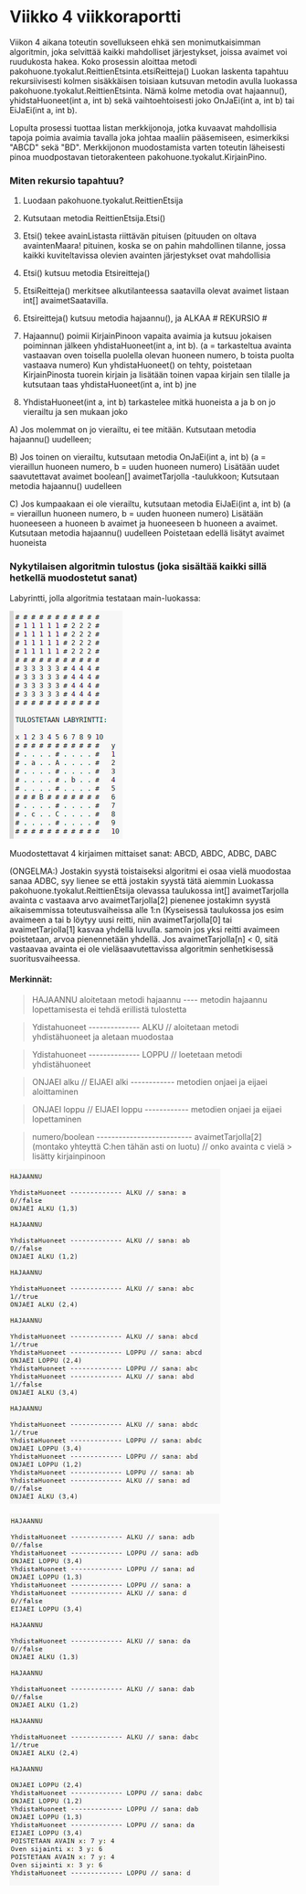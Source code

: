 # Viikko 4 viikkoraportti

Viikon 4 aikana toteutin sovellukseen ehkä sen monimutkaisimman algoritmin, joka selvittää kaikki mahdolliset järjestykset, joissa avaimet voi ruudukosta hakea. Koko prosessin aloittaa metodi pakohuone.tyokalut.ReittienEtsinta.etsiReitteja() Luokan laskenta tapahtuu rekursiivisesti kolmen sisäkkäisen toisiaan kutsuvan metodin avulla luokassa pakohuone.tyokalut.ReittienEtsinta.  Nämä kolme metodia ovat hajaannu(), yhidstaHuoneet(int a, int b) sekä vaihtoehtoisesti joko OnJaEi(int a, int b) tai EiJaEi(int a, int b). 

Lopulta prosessi tuottaa listan merkkijonoja, jotka kuvaavat mahdollisia tapoja poimia avaimia tavalla joka johtaa maaliin pääsemiseen, esimerkiksi "ABCD" sekä "BD". Merkkijonon muodostamista varten toteutin läheisesti pinoa muodpostavan tietorakenteen pakohuone.tyokalut.KirjainPino. 

### Miten rekursio tapahtuu?

1. Luodaan pakohuone.tyokalut.ReittienEtsija
2. Kutsutaan metodia ReittienEtsija.Etsi()
3. Etsi() tekee avainListasta riittävän pituisen (pituuden on oltava avaintenMaara! pituinen, koska se on pahin mahdollinen tilanne, jossa kaikki kuviteltavissa olevien avainten järjestykset ovat mahdollisia
4. Etsi() kutsuu metodia Etsireitteja()
5. EtsiReitteja() merkitsee alkutilanteessa saatavilla olevat avaimet listaan int[] avaimetSaatavilla.
6. Etsireitteja() kutsuu metodia hajaannu(), ja ALKAA # REKURSIO #

7. Hajaannu() poimii KirjainPinoon vapaita avaimia ja kutsuu jokaisen poiminnan jälkeen yhdistaHuoneet(int a, int b). (a = tarkasteltua avainta vastaavan oven toisella puolella olevan huoneen numero, b toista puolta vastaava numero) Kun yhdistaHuoneet() on tehty, poistetaan KirjainPinosta tuorein kirjain ja lisätään toinen vapaa kirjain sen tilalle ja kutsutaan taas yhdistaHuoneet(int a, int b) jne
8. YhdistaHuoneet(int a, int b) tarkastelee mitkä huoneista a ja b on jo vierailtu ja sen mukaan joko

A) Jos molemmat on jo vierailtu, ei tee mitään.
  Kutsutaan metodia hajaannu() uudelleen;
  
B) Jos toinen on vierailtu, kutsutaan metodia OnJaEi(int a, int b) (a = vieraillun huoneen numero, b = uuden huoneen numero)
  Lisätään uudet saavutettavat avaimet boolean[] avaimetTarjolla -taulukkoon;
  Kutsutaan metodia hajaannu() uudelleen
  
C) Jos kumpaakaan ei ole vierailtu, kutsutaan metodia EiJaEi(int a, int b) (a = vieraillun huoneen numero, b = uuden huoneen numero)
  Lisätään huoneeseen a huoneen b avaimet ja huoneeseen b huoneen a avaimet.
  Kutsutaan metodia hajaannu() uudelleen
  Poistetaan edellä lisätyt avaimet huoneista
  
### Nykytilaisen algoritmin tulostus (joka sisältää kaikki sillä hetkellä muodostetut sanat)

Labyrintti, jolla algoritmia testataan main-luokassa: 

![Kuva 1](https://raw.githubusercontent.com/Hipsterisiili/Pakohuone/master/Dokumentointikansio/Kuvat/Ohjelman_syote_viikko2.png)

Muodostettavat 4 kirjaimen mittaiset sanat: ABCD, ABDC, ADBC, DABC

(ONGELMA:)
Jostakin syystä toistaiseksi algoritmi ei osaa vielä muodostaa sanaa ADBC, syy lienee se että jostakin syystä tätä aiemmin Luokassa pakohuone.tyokalut.ReittienEtsija olevassa taulukossa int[] avaimetTarjolla avainta c vastaava arvo avaimetTarjolla[2] pienenee jostakimn syystä aikaisemmissa toteutusvaiheissa alle 1:n (Kyseisessä taulukossa jos esim avaimeen a tai b löytyy uusi reitti, niin avaimetTarjolla[0] tai avaimetTarjolla[1] kasvaa yhdellä luvulla. samoin jos yksi reitti avaimeen poistetaan, arvoa pienennetään yhdellä. Jos avaimetTarjolla[n] < 0, sitä vastaavaa avainta ei ole vieläsaavutettavissa algoritmin senhetkisessä suoritusvaiheessa.

#### Merkinnät: 
> HAJAANNU aloitetaan metodi hajaannu ---- metodin hajaannu lopettamisesta ei tehdä erillistä tulostetta

> Ydistahuoneet -------------- ALKU // aloitetaan metodi yhdistähuoneet ja aletaan muodostaa

> Ydistahuoneet -------------- LOPPU // loetetaan metodi yhdistähuoneet

> ONJAEI alku // EIJAEI alki ------------ metodien onjaei ja eijaei aloittaminen

> ONJAEI loppu // EIJAEI loppu ------------ metodien onjaei ja eijaei lopettaminen

> numero/boolean -------------------------- avaimetTarjolla[2] (montako yhteyttä C:hen tähän asti on luotu) // onko avainta c vielä > lisätty kirjainpinoon


![Osa1](https://github.com/Hipsterisiili/Pakohuone/blob/master/Dokumentointikansio/Kuvat/vko4Syote1.jpg)

![Osa2](https://raw.githubusercontent.com/Hipsterisiili/Pakohuone/master/Dokumentointikansio/Kuvat/vko4syote.jpg)

